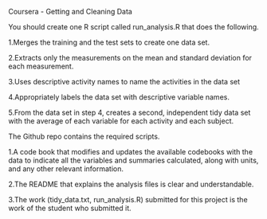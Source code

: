 Coursera - Getting and Cleaning Data

You should create one R script called run_analysis.R that does the following. 

1.Merges the training and the test sets to create one data set.

2.Extracts only the measurements on the mean and standard deviation for each measurement. 

3.Uses descriptive activity names to name the activities in the data set

4.Appropriately labels the data set with descriptive variable names. 

5.From the data set in step 4, creates a second, independent tidy data set with the average of each variable for each activity and each subject.


The Github repo contains the required scripts.

1.A code book that modifies and updates the available codebooks with the data to indicate all the variables and summaries calculated, along with units, and any other relevant information.

2.The README that explains the analysis files is clear and understandable.

3.The work (tidy_data.txt, run_analysis.R) submitted for this project is the work of the student who submitted it.
